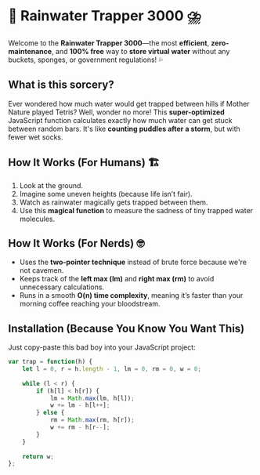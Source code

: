 # 🌊 **Rainwater Trapper 3000** ⛈️  

Welcome to the **Rainwater Trapper 3000**—the most **efficient**, **zero-maintenance**, and **100% free** way to **store virtual water** without any buckets, sponges, or government regulations! 💦  

## **What is this sorcery?**  
Ever wondered how much water would get trapped between hills if Mother Nature played Tetris? Well, wonder no more! This **super-optimized** JavaScript function calculates exactly how much water can get stuck between random bars. It's like **counting puddles after a storm**, but with fewer wet socks.  

## **How It Works (For Humans)** 🏗️  
1. Look at the ground.  
2. Imagine some uneven heights (because life isn’t fair).  
3. Watch as rainwater magically gets trapped between them.  
4. Use this **magical function** to measure the sadness of tiny trapped water molecules.  

## **How It Works (For Nerds)** 🤓  
- Uses the **two-pointer technique** instead of brute force because we're not cavemen.  
- Keeps track of the **left max (lm)** and **right max (rm)** to avoid unnecessary calculations.  
- Runs in a smooth **O(n) time complexity**, meaning it’s faster than your morning coffee reaching your bloodstream.  

## **Installation (Because You Know You Want This)**  
Just copy-paste this bad boy into your JavaScript project:  

```js
var trap = function(h) {
    let l = 0, r = h.length - 1, lm = 0, rm = 0, w = 0;
    
    while (l < r) {
        if (h[l] < h[r]) {
            lm = Math.max(lm, h[l]);
            w += lm - h[l++];
        } else {
            rm = Math.max(rm, h[r]);
            w += rm - h[r--];
        }
    }
    
    return w;
};
